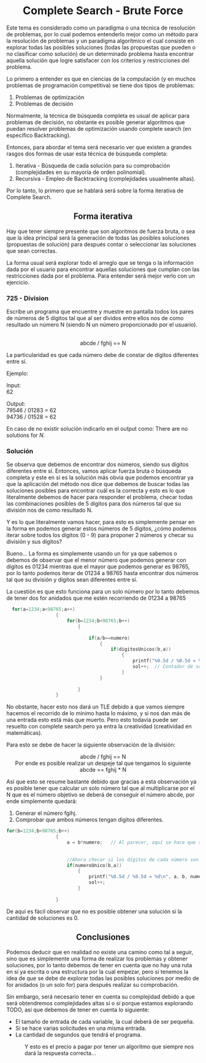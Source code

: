 <h1 align="center">Complete Search - Brute Force</h1>

<p>
  Este tema es considerado como un paradigma o una técnica de resolución de problemas, por lo cual podemos entenderlo mejor como un método para la resolución de problemas
  y un paradigma algorítmico el cual consiste en explorar todas las posibles soluciones (todas las propuestas que pueden o no clasificar como solución) de un determinado
  problema hasta encontrar aquella solución que logre satisfacer con los criterios y restricciones del problema.
  
  Lo primero a entender es que en ciencias de la computación (y en muchos problemas de programación competitiva) se tiene dos tipos de problemas:
  <ol>
    <li>Problemas de optimización</li>
    <li>Problemas de decisión</li>
    </ol>
  
  Normalmente, la técnica de búsqueda completa es usual de aplicar para problemas de decisión, no obstante es posible generar algoritmos que puedan resolver problemas 
  de optimización usando complete search (en específico Backtracking).
  
  Entonces, para abordar el tema será necesario ver que existen a grandes rasgos dos formas de usar esta técnica de búsqueda completa:
  <ol>
    <li>Iterativa - Búsqueda de cada solución para su comprobación (complejidades en su mayoría de orden polinomial).</li>
    <li>Recursiva - Empleo de Backtracking (complejidades usualmente altas).</li>
  </ol>
  
  Por lo tanto, lo primero que se hablará será sobre la forma iterativa de Complete Search.
  
  <h2 align="center">Forma iterativa</h2>
  Hay que tener siempre presente que son algoritmos de fuerza bruta, o sea que la idea principal será la generación de todas las posibles soluciones (propuestas de
  solución) para después contar o seleccionar las soluciones que sean correctas.
  
  La forma usual será explorar todo el arreglo que se tenga o la información dada por el usuario para encontrar aquellas soluciones que cumplan con las restricciones 
  dada por el problema. Para entender será mejor verlo con un ejercicio.
  
  <h3 align="left">725 - Division</h3>
  Escribe un programa que encuentre y muestre en pantalla todos los pares de números de 5 dígitos tal que al ser dividos entre ellos nos de como resultado un número N 
  (siendo N un número proporcionado por el usuario).
  <br><br>
  <p align="center">abcde / fghij == N</p>
  
  La particularidad es que cada número debe de constar de dígitos diferentes entre sí.
  
  Ejemplo:
  
  Input:<br>
  62
  
  Output:<br>
  79546 / 01283 = 62<br>
  94736 / 01528 = 62
  
  
  En caso de no existir solución indicarlo en el output como: There are no solutions for _N_.
  
  <h3 align="left">Solución</h3>
  Se observa que debemos de encontrar dos números, siendo sus dígitos diferentes entre sí. Entonces, vamos aplicar fuerza bruta o búsqueda completa y este en sí es 
  la solución más obvia que podemos encontrar ya que la aplicación del método nos dice que debemos de buscar todas las soluciones posibles para encontrar cuál es la 
  correcta y esto es lo que literalmente debemos de hacer para responder el problema, checar todas las combinaciones posibles de 5 dígitos para dos números tal que 
  su división nos de como resultado N.
  
  Y es lo que literalmente vamos hacer, para esto es simplemente pensar en la forma en podemos generar estos números de 5 dígitos, ¿cómo podemos iterar sobre todos
  los dígitos (0 - 9) para proponer 2 números y checar su división y sus dígitos?
  
  Bueno... La forma es simplemente usando un for ya que sabemos o debemos de observar que el menor número que podemos generar con dígitos es 01234 mientras que el
  mayor que podemos generar es 98765, por lo tanto podemos iterar de 01234 a 98765 hasta encontrar dos números tal que su división y dígitos sean diferentes entre sí.
  
  La cuestión es que esto funciona para un solo número por lo tanto debemos de tener dos for anidados que me estén recorriendo de 01234 a 98765
  
  ```c++
    for(a=1234;a<98765;a++)
		            {
		                for(b=1234;b<98765;b++)
		                    {
		                        
                                if(a/b==numero)
                                    {
                                        if(digitosUnicos(b,a))
                                            {
                                                printf("%0.5d / %0.5d = %d\n", a, b, numero);
                                                sol++;  // Contador de soluciones
                                            }
                                    }
                                
		                    }
		            }
  ```
  
  No obstante, hacer esto nos dará un TLE debido a que vamos siempre hacemos el recorrido de lo mínimo hasta lo máximo, y si nos dan más de una entrada esto está más
  que muerto. Pero esto todavía puede ser resuelto con complete search pero ya entra la creatividad (creatividad en matemáticas).
  
  Para esto se debe de hacer la siguiente observación de la división:
  
  <p align="center">abcde / fghij == N <br> Por ende es posible realizar un despeje tal que tengamos lo siguiente<br> abcde == fghij * N</p>
  
  Así que esto se resume bastante debido que gracias a esta observación ya es posible tener que calcular un solo número tal que al multiplicarse por el N que es el
  número objetivo se deberá de conseguir el número abcde, por ende simplemente quedará:
  
  <ol>
  <li>Generar el número fgihj.</li>
  <li>Comprobar que ambos números tengan dígitos diferentes.</li>
  </ol>
  
  ```c++
  for(b=1234;b<98765;b++)
		            {
		                a = b*numero;   // Al parecer, aquí se hace que sea a lo mucho 5 dígitos por número.
		                
		                
		                //Ahora checar si los dígitos de cada número son únicos.
                        if(numeroUnico(b,a))
                            {
                                printf("%0.5d / %0.5d = %d\n", a, b, numero);
                                sol++;
                            }
                        
		            }
  ```
  
  De aquí es fácil observar que no es posible obtener una solución si la cantidad de soluciones es 0.
  
  
  <h2 align="center">Conclusiones</h2>
  Podemos deducir que en realidad no existe una camino como tal a seguir, sino que es simplemente una forma de realizar los problemas y obtener soluciones, por lo 
  tanto debemos de tener en cuenta que no hay una ruta en sí ya escrita o una estructura por la cual empezar, pero sí tenemos la idea de que se debe de explorar todas
  las posibles soluciones por medio de for anidados (o un solo for) para después realizar su comprobación.
  
  Sin embargo, será necesario tener en cuenta su complejidad debido a que será obtendremos complejidades altas sí o sí porque estamos explorando TODO, así que debemos
  de tener en cuenta lo siguiente:
  <ul>
    <li>El tamaño de entrada de cada variable, la cual deberá de ser pequeña.</li>
    <li>Si se hace varias solicitudes en una misma entrada.</li>
    <li>La cantidad de segundos que tendrá el programa.</li>
  <ul>
  
  Y esto es el precio a pagar por tener un algoritmo que siempre nos dará la respuesta correcta...
</p>

